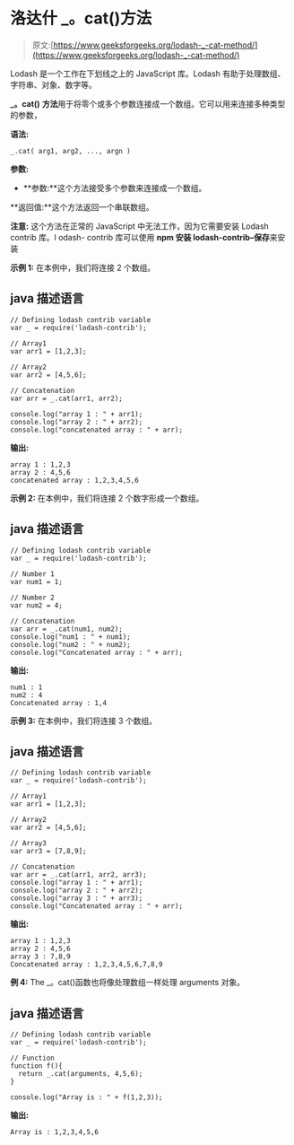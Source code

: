 # 洛达什 _。cat()方法

> 原文:[https://www.geeksforgeeks.org/lodash-_-cat-method/](https://www.geeksforgeeks.org/lodash-_-cat-method/)

Lodash 是一个工作在下划线之上的 JavaScript 库。Lodash 有助于处理数组、字符串、对象、数字等。

**_。cat()** **方法**用于将零个或多个参数连接成一个数组。它可以用来连接多种类型的参数，

**语法:**

```
_.cat( arg1, arg2, ..., argn )

```

**参数:**

*   **参数:**这个方法接受多个参数来连接成一个数组。

**返回值:**这个方法返回一个串联数组。

**注意:** 这个方法在正常的 JavaScript 中无法工作，因为它需要安装 Lodash contrib 库。l odash- contrib 库可以使用 **npm 安装 lodash-contrib–保存**来安装

**示例 1:** 在本例中，我们将连接 2 个数组。

## java 描述语言

```
// Defining lodash contrib variable
var _ = require('lodash-contrib'); 

// Array1
var arr1 = [1,2,3];

// Array2
var arr2 = [4,5,6];

// Concatenation
var arr = _.cat(arr1, arr2); 

console.log("array 1 : " + arr1); 
console.log("array 2 : " + arr2); 
console.log("concatenated array : " + arr);
```

**输出:**

```
array 1 : 1,2,3
array 2 : 4,5,6
concatenated array : 1,2,3,4,5,6

```

**示例 2:** 在本例中，我们将连接 2 个数字形成一个数组。

## java 描述语言

```
// Defining lodash contrib variable
var _ = require('lodash-contrib'); 

// Number 1
var num1 = 1;

// Number 2
var num2 = 4;

// Concatenation
var arr = _.cat(num1, num2); 
console.log("num1 : " + num1); 
console.log("num2 : " + num2); 
console.log("Concatenated array : " + arr);
```

**输出:**

```
num1 : 1
num2 : 4
Concatenated array : 1,4

```

**示例 3:** 在本例中，我们将连接 3 个数组。

## java 描述语言

```
// Defining lodash contrib variable
var _ = require('lodash-contrib'); 

// Array1
var arr1 = [1,2,3];

// Array2
var arr2 = [4,5,6];

// Array3
var arr3 = [7,8,9];

// Concatenation
var arr = _.cat(arr1, arr2, arr3); 
console.log("array 1 : " + arr1); 
console.log("array 2 : " + arr2); 
console.log("array 3 : " + arr3);
console.log("Concatenated array : " + arr);
```

**输出:**

```
array 1 : 1,2,3
array 2 : 4,5,6
array 3 : 7,8,9
Concatenated array : 1,2,3,4,5,6,7,8,9

```

**例 4:** The _。cat()函数也将像处理数组一样处理 arguments 对象。

## java 描述语言

```
// Defining lodash contrib variable
var _ = require('lodash-contrib'); 

// Function
function f(){
  return _.cat(arguments, 4,5,6);
}

console.log("Array is : " + f(1,2,3));
```

**输出:**

```
Array is : 1,2,3,4,5,6

```